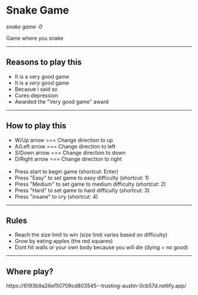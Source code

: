<h1>Snake Game</h1>
<em>snake game :0</em>
<p>Game where you snake</p>

<hr>

<h2>Reasons to play this</h2>
<ul>
  <li>It is a very good game</li>
  <li>It is a <em>very</em> good game</li>
  <li>Becasue i said so</li>
  <li>Cures depression</li>
  <li>Awarded the "Very good game" award</li>
</ul>

<hr>

<h2>How to play this</h2>
<ul>
  <li>W/Up arrow === Change direction to up</li>
  <li>A/Left arrow === Change direction to left</li>
  <li>S/Down arrow === Change direction to down</li>
  <li>D/Right arrow === Change direction to right</li>
  <br>
  <li>Press start to begin game (shortcut: Enter)</li>
  <li>Press "Easy" to set game to easy difficulty (shortcut: 1)</li>
  <li>Press "Medium" to set game to medium difficulty (shortcut: 2)</li>
  <li>Press "Hard" to set game to hard difficulty (shortcut: 3)</li>
  <li>Press "insane" to cry (shortcut: 4)</li>
</ul>

<hr>

<h2>Rules</h2>
<ul>
  <li>Reach the size limit to win (size limit varies based on difficulty)</li>
  <li>Grow by eating apples (the red squares)</li>
  <li>Dont hit walls or your own body because you will die (dying = no good)</li>
</ul>

<hr>

<h2>Where play?</h2>
<p>https://6193b9a26ef50709cd803545--trusting-austin-0cb57d.netlify.app/</p>
